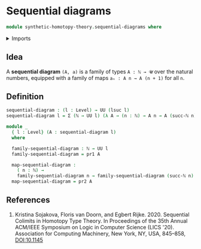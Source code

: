# Sequential diagrams

```agda
module synthetic-homotopy-theory.sequential-diagrams where
```

<details><summary>Imports</summary>

```agda
open import elementary-number-theory.natural-numbers

open import foundation.commuting-squares-of-maps
open import foundation.dependent-pair-types
open import foundation.universe-levels
```

</details>

## Idea

A **sequential diagram** `(A, a)` is a family of types `A : ℕ → 𝓤` over the
natural numbers, equipped with a family of maps `aₙ : A n → A (n + 1)` for all
`n`.

## Definition

```agda
sequential-diagram : (l : Level) → UU (lsuc l)
sequential-diagram l = Σ (ℕ → UU l) (λ A → (n : ℕ) → A n → A (succ-ℕ n))

module _
  { l : Level} (A : sequential-diagram l)
  where

  family-sequential-diagram : ℕ → UU l
  family-sequential-diagram = pr1 A

  map-sequential-diagram :
    ( n : ℕ) →
    family-sequential-diagram n → family-sequential-diagram (succ-ℕ n)
  map-sequential-diagram = pr2 A
```


## References

1. Kristina Sojakova, Floris van Doorn, and Egbert Rijke. 2020. Sequential
   Colimits in Homotopy Type Theory. In Proceedings of the 35th Annual ACM/IEEE
   Symposium on Logic in Computer Science (LICS '20). Association for Computing
   Machinery, New York, NY, USA, 845–858,
   [DOI:10.1145](https://doi.org/10.1145/3373718.3394801)
